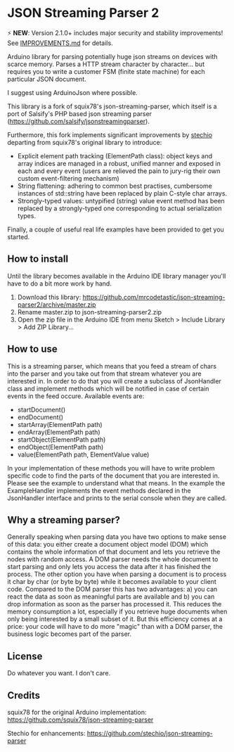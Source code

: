 # JSON Streaming Parser 2

⚡ **NEW**: Version 2.1.0+ includes major security and stability improvements! See [IMPROVEMENTS.md](IMPROVEMENTS.md) for details.

Arduino library for parsing potentially huge json streams on devices with scarce memory. Parses a HTTP stream character by character... but requires you to write a customer FSM (finite state machine) for each particular JSON document.

I suggest using ArduinoJson where possible.

This library is a fork of squix78's json-streaming-parser, which itself is a port of Salsify's PHP based json streaming parser (https://github.com/salsify/jsonstreamingparser).

Furthermore, this fork implements significant improvements by [stechio](https://github.com/stechio/json-streaming-parser) departing from squix78's original library to introduce:
 * Explicit element path tracking (ElementPath class): object keys and array indices are managed in a robust, unified manner and exposed in each and every event (users are relieved the pain to jury-rig their own custom event-filtering mechanism)
 * String flattening: adhering to common best practises, cumbersome instances of std::string have been replaced by plain C-style char arrays.
 * Strongly-typed values: untypified (string) value event method has been replaced by a strongly-typed one corresponding to actual serialization types.
 
Finally, a couple of useful real life examples have been provided to get you started. 

## How to install

Until the library becomes available in the Arduino IDE library manager you'll have to do a bit more work by hand.
1) Download this library: https://github.com/mrcodetastic/json-streaming-parser2/archive/master.zip
2) Rename master.zip to json-streaming-parser2.zip
3) Open the zip file in the Arduino IDE from menu Sketch > Include Library > Add ZIP Library...

## How to use

This is a streaming parser, which means that you feed a stream of chars into the parser and you take out from that stream whatever you are interested in. In order to do that you will create a subclass of JsonHandler class and implement methods which will be notified in case of certain events in the feed occure. Available events are:

 * startDocument()
 * endDocument()
 * startArray(ElementPath path)
 * endArray(ElementPath path)
 * startObject(ElementPath path)
 * endObject(ElementPath path)
 * value(ElementPath path, ElementValue value)

In your implementation of these methods you will have to write problem specific code to find the parts of the document that you are interested in. Please see the example to understand what that means. In the example the ExampleHandler implements the event methods declared in the JsonHandler interface and prints to the serial console when they are called.


## Why a streaming parser?

Generally speaking when parsing data you have two options to make sense of this data: 
you either create a document object model (DOM) which contains the whole information of that document and lets you retrieve the
nodes with random access. A DOM parser needs the whole document to start parsing and only lets you access the data
after it has finished the process.
The other option you have when parsing a document is to process it char by char (or byte by byte) while it becomes
available to your client code. Compared to the DOM parser this has two advantages: a) you can react
the data as soon as meaningful parts are available and b) you can drop information as soon as the parser has processed
it. This reduces the memory consumption a lot, especially if you retrieve huge documents when only being interested
by a small subset of it. But this efficiency comes at a price: your code will have to do more "magic" than with a
DOM parser, the business logic becomes part of the parser.

## License

Do whatever you want. I don't care.

## Credits

squix78 for the original Arduino implementation: https://github.com/squix78/json-streaming-parser

Stechio for enhancements: https://github.com/stechio/json-streaming-parser
